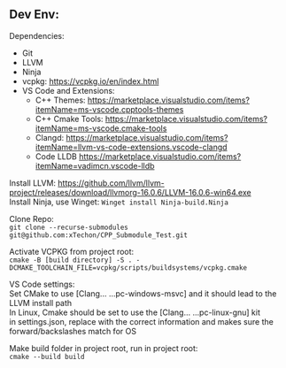 Dev Env:
---
Dependencies:
- Git
- LLVM
- Ninja
- vcpkg: https://vcpkg.io/en/index.html
- VS Code and Extensions:
	- C++ Themes: https://marketplace.visualstudio.com/items?itemName=ms-vscode.cpptools-themes
	- C++ Cmake Tools: https://marketplace.visualstudio.com/items?itemName=ms-vscode.cmake-tools
	- Clangd: https://marketplace.visualstudio.com/items?itemName=llvm-vs-code-extensions.vscode-clangd
	- Code LLDB https://marketplace.visualstudio.com/items?itemName=vadimcn.vscode-lldb


Install LLVM: https://github.com/llvm/llvm-project/releases/download/llvmorg-16.0.6/LLVM-16.0.6-win64.exe
<br>Install Ninja, use Winget: `Winget install Ninja-build.Ninja`

Clone Repo:
<br>`git clone --recurse-submodules git@github.com:xTechon/CPP_Submodule_Test.git`

Activate VCPKG from project root:
<br>`cmake -B [build directory] -S . -DCMAKE_TOOLCHAIN_FILE=vcpkg/scripts/buildsystems/vcpkg.cmake`

VS Code settings:
<br>Set CMake to use [Clang... ...pc-windows-msvc] and it should lead to the LLVM install path
<br>In Linux, Cmake should be set to use the [Clang... ...pc-linux-gnu] kit
<br>in settings.json, replace <path to repo> with the correct information and makes sure the forward/backslashes match for OS

Make build folder in project root, run in project root:
<br>`cmake --build build`
